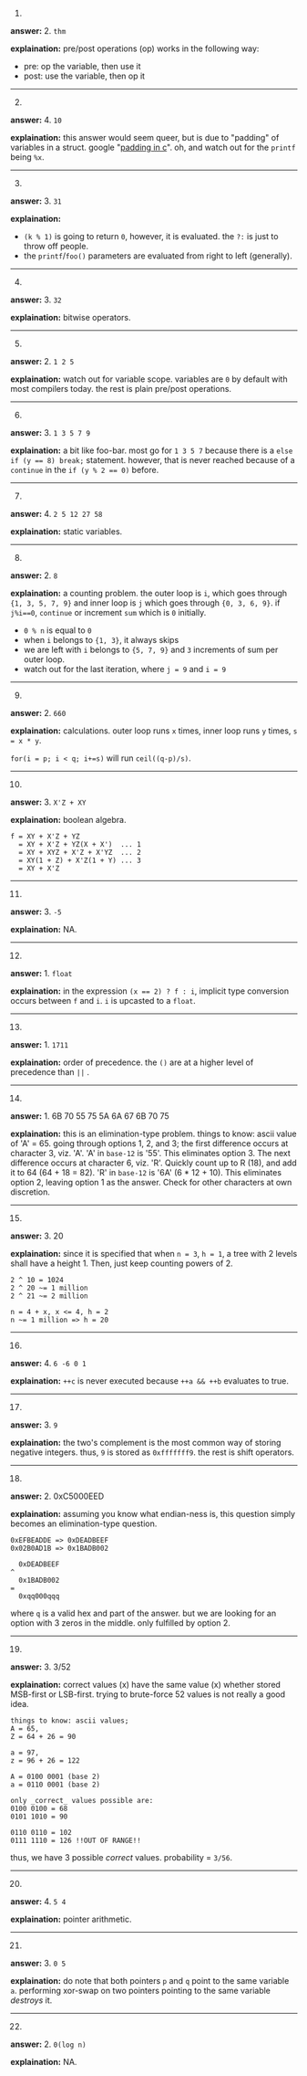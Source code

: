 1.

**answer:** 2.  ```thm```

**explaination:**
pre/post operations (op) works in the following way:

 * pre: op the variable, then use it
 * post: use the variable, then op it



--------------------------------------------------------------------------------

2.

**answer:** 4. ```10```

**explaination:**
this answer would seem queer, but is due to "padding" of variables in a
struct. google
"[padding in c](https://www.google.com/search?q=padding+in+c)". oh, and watch
out for the ```printf``` being ```%x```.

--------------------------------------------------------------------------------

3.

**answer:** 3. ```31```

**explaination:**

 * ```(k % 1)``` is going to return ```0```, however, it is evaluated. the
```?:``` is just to throw off people.
 * the ```printf```/```foo()``` parameters are evaluated from right to left
(generally).

--------------------------------------------------------------------------------

4.

**answer:** 3. ```32```

**explaination:**
bitwise operators.

--------------------------------------------------------------------------------

5.

**answer:** 2. ```1 2 5```

**explaination:**
watch out for variable scope. variables are ```0``` by default with most
compilers today. the rest is plain pre/post operations.

--------------------------------------------------------------------------------

6.

**answer:** 3. ```1 3 5 7 9```

**explaination:**
a bit like foo-bar. most go for ```1 3 5 7``` because there is a
```else if (y == 8) break;``` statement. however, that is never reached because
of a ```continue``` in the ```if (y % 2 == 0)``` before.

--------------------------------------------------------------------------------

7.

**answer:** 4. ```2 5 12 27 58```

**explaination:**
static variables.

--------------------------------------------------------------------------------

8.

**answer:** 2. ```8```

**explaination:**
a counting problem. the outer loop is ```i```, which goes through
```{1, 3, 5, 7, 9}``` and inner loop is ```j``` which goes through
```{0, 3, 6, 9}```. if ```j%i==0```, ```continue``` or increment ```sum``` which
is ```0``` initially.

 * ```0 % n``` is equal to ```0```
 * when ```i``` belongs to ```{1, 3}```, it always skips
 * we are left with ```i``` belongs to ```{5, 7, 9}``` and ```3``` increments of
sum per outer loop.
 * watch out for the last iteration, where ```j = 9``` and ```i = 9```

--------------------------------------------------------------------------------

9.

**answer:** 2. ```660```

**explaination:**
calculations. outer loop runs ```x``` times, inner loop runs ```y```
times, ```s = x * y```.

```for(i = p; i < q; i+=s)``` will run ```ceil((q-p)/s)```.

--------------------------------------------------------------------------------

10.

**answer:** 3. ```X'Z + XY```

**explaination:**
boolean algebra.
```
f = XY + X'Z + YZ
  = XY + X'Z + YZ(X + X')  ... 1
  = XY + XYZ + X'Z + X'YZ  ... 2
  = XY(1 + Z) + X'Z(1 + Y) ... 3
  = XY + X'Z
```

--------------------------------------------------------------------------------

11.

**answer:** 3. ```-5```

**explaination:**
NA.

--------------------------------------------------------------------------------

12.

**answer:** 1. ```float```

**explaination:**
in the expression ```(x == 2) ? f : i```, implicit type conversion occurs
between ```f``` and ```i```. ```i``` is upcasted to a ```float```.

--------------------------------------------------------------------------------

13.

**answer:** 1. ```1711```

**explaination:**
order of precedence. the ```()``` are at a higher level of precedence than
```||``` .

--------------------------------------------------------------------------------

14.

**answer:** 1. 6B 70 55 75  5A 6A 67 6B 70 75

**explaination:**
this is an elimination-type problem. things to know: ascii value of 'A' = 65.
going through options 1, 2, and 3; the first difference occurs at character 3,
viz. 'A'. 'A' in ```base-12``` is '55'. This eliminates option 3. The next
difference occurs at character 6, viz. 'R'. Quickly count up to R (18), and add
it to 64 (64 + 18 = 82). 'R' in ```base-12``` is '6A' (6 * 12 + 10). This
eliminates option 2, leaving option 1 as the answer. Check for other characters
at own discretion.

--------------------------------------------------------------------------------

15.

**answer:** 3. 20

**explaination:**
since it is specified that when ```n = 3```, ```h = 1```, a tree with 2 levels
shall have a height 1. Then, just keep counting powers of 2.
```
2 ^ 10 = 1024
2 ^ 20 ~= 1 million
2 ^ 21 ~= 2 million

n = 4 + x, x <= 4, h = 2
n ~= 1 million => h = 20
```

--------------------------------------------------------------------------------

16.

**answer:** 4. ```6 -6 0 1```

**explaination:**
```++c``` is never executed because ```++a && ++b``` evaluates to true.

--------------------------------------------------------------------------------

17.

**answer:** 3. ```9```

**explaination:**
the two's complement is the most common way of storing negative integers. thus,
```9``` is stored as ```0xfffffff9```. the rest is shift operators.

--------------------------------------------------------------------------------

18.

**answer:** 2. 0xC5000EED

**explaination:**
assuming you know what endian-ness is, this question simply becomes an
elimination-type question.
```
0xEFBEADDE => 0xDEADBEEF
0x02B0AD1B => 0x1BADB002

  0xDEADBEEF
^
  0x1BADB002
=
  0xqq000qqq
```
where ```q``` is a valid hex and part of the answer. but we are looking for
an option with 3 zeros in the middle. only fulfilled by option 2.

--------------------------------------------------------------------------------

19.

**answer:** 3. 3/52

**explaination:**
correct values (x) have the same value (x) whether stored MSB-first or
LSB-first. trying to brute-force 52 values is not really a good idea.

```
things to know: ascii values;
A = 65,
Z = 64 + 26 = 90

a = 97,
z = 96 + 26 = 122

A = 0100 0001 (base 2)
a = 0110 0001 (base 2)

only _correct_ values possible are:
0100 0100 = 68
0101 1010 = 90

0110 0110 = 102
0111 1110 = 126 !!OUT OF RANGE!!
```
thus, we have 3 possible _correct_ values. probability = ```3/56```.

--------------------------------------------------------------------------------

20.

**answer:** 4. ```5 4```

**explaination:**
pointer arithmetic.

--------------------------------------------------------------------------------

21.

**answer:** 3. ```0 5```

**explaination:**
do note that both pointers ```p``` and ```q``` point to the same variable
```a```. performing xor-swap on two pointers pointing to the same variable
_destroys_ it.

--------------------------------------------------------------------------------

22.

**answer:** 2. ```0(log n)```

**explaination:**
NA.
